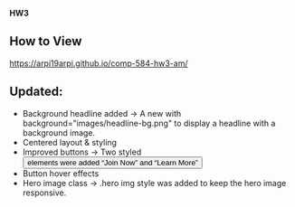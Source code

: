 **HW3**

## How to View
https://arpi19arpi.github.io/comp-584-hw3-am/


## Updated: 
- Background headline added → A new <tr> with background="images/headline-bg.png" to display a headline with a background image.
- Centered layout & styling 
- Improved buttons → Two styled <button> elements were added “Join Now” and “Learn More”
- Button hover effects 
- Hero image class → .hero img style was added to keep the hero image responsive.
